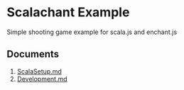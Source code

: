 # Scalachant Example

Simple shooting game example for scala.js and enchant.js

## Documents

1. [ScalaSetup.md](https://github.com/geishatokyo/geishastudy/blob/master/ScalaSetup.md)
2. [Development.md](Development.md)
